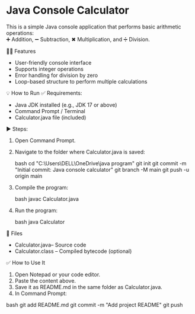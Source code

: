 # Java Console Calculator

This is a simple Java console application that performs basic arithmetic operations:  
➕ Addition, ➖ Subtraction, ✖ Multiplication, and ➗ Division.

 🧑‍💻 Features

- User-friendly console interface
- Supports integer operations
- Error handling for division by zero
- Loop-based structure to perform multiple calculations

 💡 How to Run
 ✅ Requirements:
- Java JDK installed (e.g., JDK 17 or above)
- Command Prompt / Terminal
- Calculator.java file (included)

▶ Steps:
1. Open Command Prompt.
2. Navigate to the folder where Calculator.java is saved:

   bash
   cd  "C:\Users\DELL\OneDrive\java program"
   git init
   git commit -m "Initial commit: Java console calculator"
   git branch -M main
   git push -u origin main



3. Compile the program:

   bash
   javac Calculator.java
   

4. Run the program:

   bash
   java Calculator
   

 📂 Files

* Calculator.java– Source code
* Calculator.class – Compiled bytecode (optional)

 ✅ How to Use It

1. Open Notepad or your code editor.
2. Paste the content above.
3. Save it as README.md in the same folder as Calculator.java.
4. In Command Prompt:

bash
git add README.md
git commit -m "Add project README"
git push
